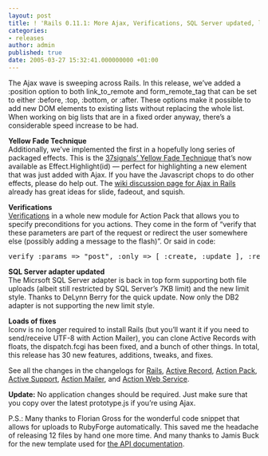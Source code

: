 ```yaml
---
layout: post
title: ! 'Rails 0.11.1: More Ajax, Verifications, SQL Server updated, loads of fixes'
categories:
- releases
author: admin
published: true
date: 2005-03-27 15:32:41.000000000 +01:00
---
```

<p>The Ajax wave is sweeping across Rails. In this release, we&#8217;ve added a :position option to both link_to_remote and form_remote_tag that can be set to either :before, :top, :bottom, or :after. These options make it possible to add new <span class="caps">DOM</span> elements to existing lists without replacing the whole list. When working on big lists that are in a fixed order anyway, there&#8217;s a considerable speed increase to be had.</p>
<p><strong>Yellow Fade Technique</strong><br />
Additionally, we&#8217;ve implemented the first in a hopefully long series of packaged effects. This is the <a href=http://www.37signals.com/svn/archives/000558.php">37signals&#8217; Yellow Fade Technique</a> that&#8217;s now available as Effect.Highlight(id) &#8212; perfect for highlighting a new element that was just added with Ajax. If you have the Javascript chops to do other effects, please do help out. The <a href="http://wiki.rubyonrails.com/rails/show/Ajax+Discussion">wiki discussion page for Ajax in Rails</a> already has great ideas for slide, fadeout, and squish.</p>
<p><strong>Verifications</strong><br />
<a href="http://rails.rubyonrails.com/classes/ActionController/Verification.html">Verifications</a> in a whole new module for Action Pack that allows you to specify preconditions for you actions. They come in the form of &#8220;verify that these parameters are part of the request or redirect the user somewhere else (possibly adding a message to the flash)&#8221;. Or said in code:</p>
<pre>
verify :params =&gt; "post", :only =&gt; [ :create, :update ], :redirect_to =&gt; { :action =&gt; "index" }
</pre>
<p><strong><span class="caps">SQL</span> Server adapter updated</strong><br />
The Micrsoft <span class="caps">SQL</span> Server adapter is back in top form supporting both file uploads (albeit still restricted by <span class="caps">SQL</span> Server&#8217;s 7KB limit) and the new limit style. Thanks to DeLynn Berry for the quick update. Now only the DB2 adapter is not supporting the new limit style.</p>
<p><strong>Loads of fixes</strong><br />
Iconv is no longer required to install Rails (but you&#8217;ll want it if you need to send/receive <span class="caps">UTF</span>-8 with Action Mailer), you can clone Active Records with floats, the dispatch.fcgi has been fixed, and a bunch of other things. In total, this release has 30 new features, additions, tweaks, and fixes.</p>
<p>See all the changes in the changelogs for <a href="http://rails.rubyonrails.com/files/CHANGELOG.html">Rails</a>, <a href="http://rails.rubyonrails.com/files/vendor/rails/activerecord/CHANGELOG.html">Active Record</a>, <a href="http://rails.rubyonrails.com/files/vendor/rails/actionpack/CHANGELOG.html">Action Pack</a>, <a href="http://rails.rubyonrails.com/files/vendor/rails/activesupport/CHANGELOG.html">Active Support</a>, <a href="http://rails.rubyonrails.com/files/vendor/rails/actionmailer/CHANGELOG.html">Action Mailer</a>, and <a href="http://rails.rubyonrails.com/files/vendor/rails/actionwebservice/CHANGELOG.html">Action Web Service</a>.</p>
<p><strong>Update:</strong> No application changes should be required. Just make sure that you copy over the latest prototype.js if you&#8217;re using Ajax.</p>
<p>P.S.: Many thanks to Florian Gross for the wonderful code snippet that allows for uploads to RubyForge automatically. This saved me the headache of releasing 12 files by hand one more time. And many thanks to Jamis Buck for the new template used for <a href="http://rails.rubyonrails.com/">the <span class="caps">API</span> documentation</a>.</p>